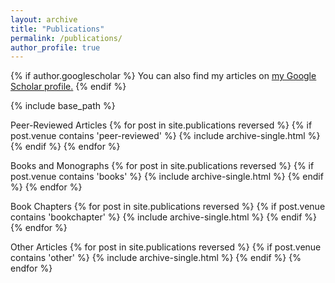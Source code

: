```yaml
---
layout: archive
title: "Publications"
permalink: /publications/
author_profile: true
---
```


{% if author.googlescholar %}
  You can also find my articles on <u><a href="{{author.googlescholar}}">my Google Scholar profile</a>.</u>
{% endif %}

{% include base_path %}


Peer-Reviewed Articles
{% for post in site.publications reversed %}
  {% if post.venue contains 'peer-reviewed' %}
    {% include archive-single.html %}
  {% endif %}
{% endfor %}


Books and Monographs
{% for post in site.publications reversed %}
  {% if post.venue contains 'books' %}
    {% include archive-single.html %}
  {% endif %}
{% endfor %}


Book Chapters
{% for post in site.publications reversed %}
  {% if post.venue contains 'bookchapter' %}
    {% include archive-single.html %}
  {% endif %}
{% endfor %}


Other Articles
{% for post in site.publications reversed %}
  {% if post.venue contains 'other' %}
    {% include archive-single.html %}
  {% endif %}
{% endfor %}
